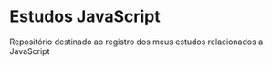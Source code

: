 # Estudos JavaScript


 Repositório destinado ao registro dos meus estudos relacionados a JavaScript